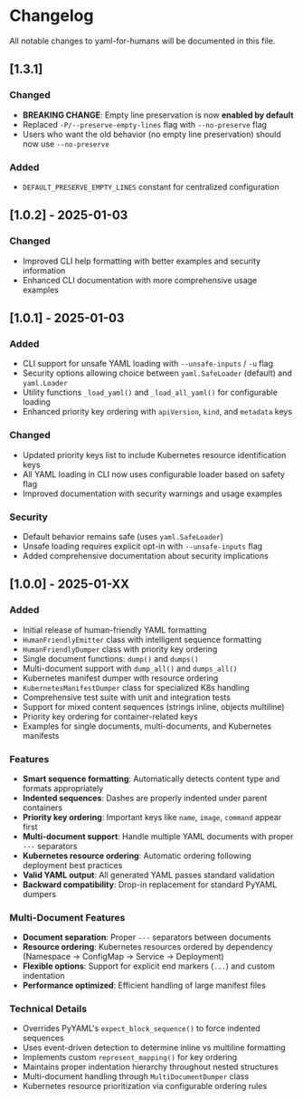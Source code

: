 # Changelog

All notable changes to yaml-for-humans will be documented in this file.

## [1.3.1] 

### Changed
- **BREAKING CHANGE**: Empty line preservation is now **enabled by default**
- Replaced `-P/--preserve-empty-lines` flag with `--no-preserve` flag
- Users who want the old behavior (no empty line preservation) should now use `--no-preserve`

### Added
- `DEFAULT_PRESERVE_EMPTY_LINES` constant for centralized configuration

## [1.0.2] - 2025-01-03

### Changed
- Improved CLI help formatting with better examples and security information
- Enhanced CLI documentation with more comprehensive usage examples

## [1.0.1] - 2025-01-03

### Added
- CLI support for unsafe YAML loading with `--unsafe-inputs` / `-u` flag
- Security options allowing choice between `yaml.SafeLoader` (default) and `yaml.Loader`
- Utility functions `_load_yaml()` and `_load_all_yaml()` for configurable loading
- Enhanced priority key ordering with `apiVersion`, `kind`, and `metadata` keys

### Changed
- Updated priority keys list to include Kubernetes resource identification keys
- All YAML loading in CLI now uses configurable loader based on safety flag
- Improved documentation with security warnings and usage examples

### Security
- Default behavior remains safe (uses `yaml.SafeLoader`)
- Unsafe loading requires explicit opt-in with `--unsafe-inputs` flag
- Added comprehensive documentation about security implications

## [1.0.0] - 2025-01-XX

### Added
- Initial release of human-friendly YAML formatting
- `HumanFriendlyEmitter` class with intelligent sequence formatting
- `HumanFriendlyDumper` class with priority key ordering
- Single document functions: `dump()` and `dumps()`
- Multi-document support with `dump_all()` and `dumps_all()`
- Kubernetes manifest dumper with resource ordering
- `KubernetesManifestDumper` class for specialized K8s handling
- Comprehensive test suite with unit and integration tests
- Support for mixed content sequences (strings inline, objects multiline)
- Priority key ordering for container-related keys
- Examples for single documents, multi-documents, and Kubernetes manifests

### Features
- **Smart sequence formatting**: Automatically detects content type and formats appropriately
- **Indented sequences**: Dashes are properly indented under parent containers
- **Priority key ordering**: Important keys like `name`, `image`, `command` appear first
- **Multi-document support**: Handle multiple YAML documents with proper `---` separators
- **Kubernetes resource ordering**: Automatic ordering following deployment best practices
- **Valid YAML output**: All generated YAML passes standard validation
- **Backward compatibility**: Drop-in replacement for standard PyYAML dumpers

### Multi-Document Features
- **Document separation**: Proper `---` separators between documents
- **Resource ordering**: Kubernetes resources ordered by dependency (Namespace → ConfigMap → Service → Deployment)
- **Flexible options**: Support for explicit end markers (`...`) and custom indentation
- **Performance optimized**: Efficient handling of large manifest files

### Technical Details
- Overrides PyYAML's `expect_block_sequence()` to force indented sequences
- Uses event-driven detection to determine inline vs multiline formatting  
- Implements custom `represent_mapping()` for key ordering
- Maintains proper indentation hierarchy throughout nested structures
- Multi-document handling through `MultiDocumentDumper` class
- Kubernetes resource prioritization via configurable ordering rules
